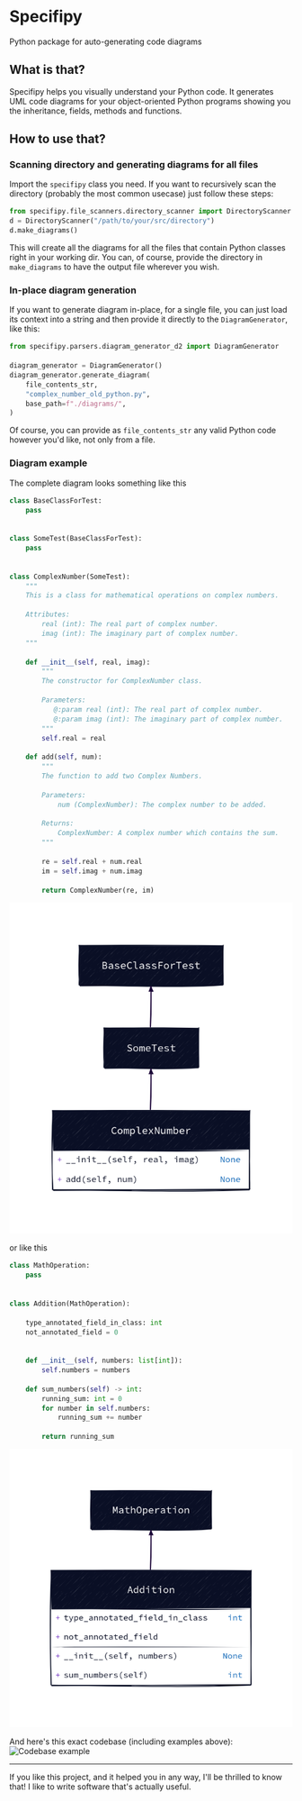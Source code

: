 # Specifipy
Python package for auto-generating code diagrams

## What is that? 
Specifipy helps you visually understand your Python code. It generates UML code diagrams 
for your object-oriented Python programs showing you the inheritance, fields, methods and
functions.

## How to use that? 
### Scanning directory and generating diagrams for all files
Import the `specifipy` class you need. If you want to recursively scan the directory (probably 
the most common usecase) just follow these steps:
```python
from specifipy.file_scanners.directory_scanner import DirectoryScanner
d = DirectoryScanner("/path/to/your/src/directory")
d.make_diagrams()
```

This will create all the diagrams for all the files that contain Python classes right in your working dir. You can, of
course, provide the directory in `make_diagrams` to have the output file wherever you wish.

### In-place diagram generation
If you want to generate diagram in-place, for a single file, you can just load its context into a string and
then provide it directly to the `DiagramGenerator`, like this:
```python
from specifipy.parsers.diagram_generator_d2 import DiagramGenerator

diagram_generator = DiagramGenerator()
diagram_generator.generate_diagram(
    file_contents_str,
    "complex_number_old_python.py",
    base_path=f"./diagrams/",
)
```

Of course, you can provide as `file_contents_str` any valid Python code however you'd like, not only from a file.

### Diagram example
The complete diagram looks something like this
```python
class BaseClassForTest:
    pass


class SomeTest(BaseClassForTest):
    pass


class ComplexNumber(SomeTest):
    """
    This is a class for mathematical operations on complex numbers.

    Attributes:
        real (int): The real part of complex number.
        imag (int): The imaginary part of complex number.
    """

    def __init__(self, real, imag):
        """
        The constructor for ComplexNumber class.

        Parameters:
           @:param real (int): The real part of complex number.
           @:param imag (int): The imaginary part of complex number.
        """
        self.real = real

    def add(self, num):
        """
        The function to add two Complex Numbers.

        Parameters:
            num (ComplexNumber): The complex number to be added.

        Returns:
            ComplexNumber: A complex number which contains the sum.
        """

        re = self.real + num.real
        im = self.imag + num.imag

        return ComplexNumber(re, im)

```
![Example 1](./tests/examples/diagrams/complex_number_old_python.py.png)

or like this
```python
class MathOperation:
    pass


class Addition(MathOperation):

    type_annotated_field_in_class: int
    not_annotated_field = 0


    def __init__(self, numbers: list[int]):
        self.numbers = numbers

    def sum_numbers(self) -> int:
        running_sum: int = 0
        for number in self.numbers:
            running_sum += number

        return running_sum

```
![Example 2](./tests/examples/diagrams/simple_addition_modern_python.py.png)


And here's this exact codebase (including examples above):
![Codebase example](./tests/examples/diagrams/d2.svg)

---
If you like this project, and it helped you in any way, I'll be thrilled to know that! I like to write software that's 
actually useful.
